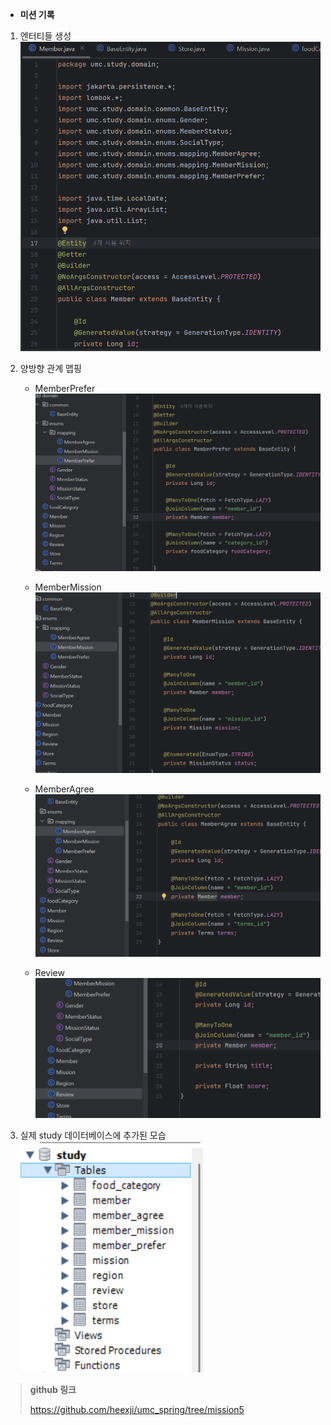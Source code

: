 - **미션 기록**
1. 엔터티들 생성
![5w.png](5w.png)
2. 양방향 관계 맵핑
   - MemberPrefer
   ![5w(1).png](5w%281%29.png)

   - MemberMission
   ![5w(2).png](5w%282%29.png)

   - MemberAgree
   ![5w(3).png](5w%283%29.png)

   - Review
   ![5w(4).png](5w%284%29.png)

3. 실제 study 데이터베이스에 추가된 모습
 ![5w(5).png](5w%285%29.png)

> **github 링크**
>
>
> https://github.com/heexji/umc_spring/tree/mission5
>